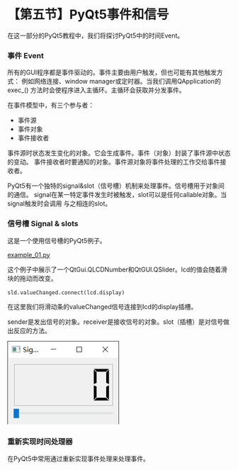 # 【第五节】PyQt5事件和信号

在这一部分的PyQt5教程中，我们将探讨PyQt5中的时间Event。

### 事件 Event

所有的GUI程序都是事件驱动的。事件主要由用户触发，但也可能有其他触发方式：
例如网络连接、window manager或定时器。当我们调用QApplication的exec_()
方法时会使程序进入主循环。主循环会获取并分发事件。

在事件模型中，有三个参与者：

- 事件源
- 事件对象
- 事件接收者

事件源时状态发生变化的对象。它会生成事件。事件（对象）封装了事件源中状态的变动。
事件接收者时要通知的对象。事件源对象将事件处理的工作交给事件接收者。

PyQt5有一个独特的signal&slot（信号槽）机制来处理事件。信号槽用于对象间的通信。
signal在某一特定事件发生时被触发，slot可以是任何callable对象。当signal触发时会调用
与之相连的slot。

### 信号槽 Signal & slots

这是一个使用信号槽的PyQt5例子。

[example_01.py](../../sample/【第五节】PyQt5事件和信号/example_01.py)

这个例子中展示了一个QtGui.QLCDNumber和QtGUI.QSlider。lcd的值会随着滑块的拖动而改变。

```python
sld.valueChanged.connect(lcd.display)
```

在这里我们将滑动条的valueChanged信号连接到lcd的display插槽。

sender是发出信号的对象。receiver是接收信号的对象。slot（插槽）是对信号做出反应的方法。

![ex_01.png](../../sample/【第五节】PyQt5事件和信号/示意图/ex_01.png "ex_01.png")


### 重新实现时间处理器

在PyQt5中常用通过重新实现事件处理来处理事件。

